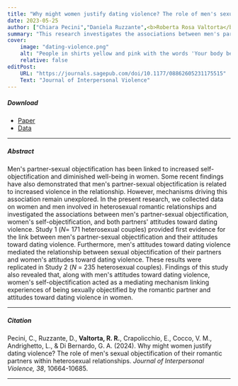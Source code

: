 ```yaml
---
title: "Why might women justify dating violence? The role of men's sexual objectification of their romantic partners within heterosexual relationships"
date: 2023-05-25
author: ["Chiara Pecini","Daniela Ruzzante",<b>Roberta Rosa Valtorta</b>,"Eleonora Crapolicchio","Veronica Margherita Cocco","Luca Andrighetto","Gian Antonio Di Bernardo"]
summary: "This research investigates the associations between men's partner-sexual objectification, women's self-objectification, and both partners' attitudes toward dating violence."
cover:
    image: "dating-violence.png"
    alt: "People in shirts yellow and pink with the words 'Your body belongs to you'"
    relative: false
editPost:
    URL: "https://journals.sagepub.com/doi/10.1177/08862605231175515"
    Text: "Journal of Interpersonal Violence"
---
```


##### Download

<ul>

<li><a href="dating-violence.pdf" target="_blank">Paper</a></li>
<li><a href="https://osf.io/c3fqx/?view_only=c9f3540402524aa2b8df30ed0a343639" target="_blank">Data</a></li>

</ul>

---

##### Abstract

Men's partner-sexual objectification has been linked to increased self-objectification and diminished well-being in women. Some recent findings have also demonstrated that men's partner-sexual objectification is related to increased violence in the relationship. However, mechanisms driving this association remain unexplored. In the present research, we collected data on women and men involved in heterosexual romantic relationships and investigated the associations between men's partner-sexual objectification, women's self-objectification, and both partners' attitudes toward dating violence. Study 1 (*N*= 171 heterosexual couples) provided first evidence for the link between men's partner-sexual objectification and their attitudes toward dating violence. Furthermore, men's attitudes toward dating violence mediated the relationship between sexual objectification of their partners and women's attitudes toward dating violence. These results were replicated in Study 2 (*N* = 235 heterosexual couples). Findings of this study also revealed that, along with men's attitudes toward dating violence, women's self-objectification acted as a mediating mechanism linking experiences of being sexually objectified by the romantic partner and attitudes toward dating violence in women.

---

##### Citation

Pecini, C., Ruzzante, D., **Valtorta, R. R.**, Crapolicchio, E., Cocco, V. M., Andrighetto, L., & Di Bernardo, G. A. (2024). Why might women justify dating violence? The role of men's sexual objectification of their romantic partners within heterosexual relationships. *Journal of Interpersonal Violence, 38*, 10664-10685.

---
